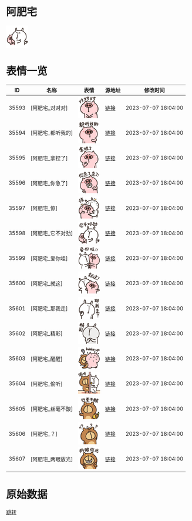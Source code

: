 # 阿肥宅

<img src="./cover.png" height="60" alt="cover" />

# 表情一览

|ID|名称|表情|源地址|修改时间|
|----|----|----|----|----|
|35593|[阿肥宅_对对对]|<img src="./pic/035593_%5B阿肥宅_对对对%5D.png" height="60" alt="对对对"/>|[链接](https://i0.hdslb.com/bfs/garb/f143ba2d47b75eb0cb250fbbac047a3a4d9df2d8.png)|2023-07-07 18:04:00|
|35594|[阿肥宅_都听我的]|<img src="./pic/035594_%5B阿肥宅_都听我的%5D.png" height="60" alt="都听我的"/>|[链接](https://i0.hdslb.com/bfs/garb/b525def27f83b8abd51c34d73ab1c90ce6597c90.png)|2023-07-07 18:04:00|
|35595|[阿肥宅_拿捏了]|<img src="./pic/035595_%5B阿肥宅_拿捏了%5D.png" height="60" alt="拿捏了"/>|[链接](https://i0.hdslb.com/bfs/garb/e07d34aeaae407b4379055a1b4970b3c95ac61a6.png)|2023-07-07 18:04:00|
|35596|[阿肥宅_你急了]|<img src="./pic/035596_%5B阿肥宅_你急了%5D.png" height="60" alt="你急了"/>|[链接](https://i0.hdslb.com/bfs/garb/48ec0b4897d78705f30ed952fcd832fba2324055.png)|2023-07-07 18:04:00|
|35597|[阿肥宅_惊]|<img src="./pic/035597_%5B阿肥宅_惊%5D.png" height="60" alt="惊"/>|[链接](https://i0.hdslb.com/bfs/garb/6b6d2aeea20e3990f65fc98fc006066b570cbe75.png)|2023-07-07 18:04:00|
|35598|[阿肥宅_它不对劲]|<img src="./pic/035598_%5B阿肥宅_它不对劲%5D.png" height="60" alt="它不对劲"/>|[链接](https://i0.hdslb.com/bfs/garb/70952c92f0f7bd689ea087b6ef749621db15d9db.png)|2023-07-07 18:04:00|
|35599|[阿肥宅_爱你哇]|<img src="./pic/035599_%5B阿肥宅_爱你哇%5D.png" height="60" alt="爱你哇"/>|[链接](https://i0.hdslb.com/bfs/garb/8bcc563f64e331533b7fc54af0ba04c2ae627d7c.png)|2023-07-07 18:04:00|
|35600|[阿肥宅_就这]|<img src="./pic/035600_%5B阿肥宅_就这%5D.png" height="60" alt="就这"/>|[链接](https://i0.hdslb.com/bfs/garb/de2d2adaccb60d9533c3ab3dad93053b33df711b.png)|2023-07-07 18:04:00|
|35601|[阿肥宅_那我走]|<img src="./pic/035601_%5B阿肥宅_那我走%5D.png" height="60" alt="那我走"/>|[链接](https://i0.hdslb.com/bfs/garb/d4384a5a8ee7446a6fbb4cc5b6f3f6f7d0772a3a.png)|2023-07-07 18:04:00|
|35602|[阿肥宅_精彩]|<img src="./pic/035602_%5B阿肥宅_精彩%5D.png" height="60" alt="精彩"/>|[链接](https://i0.hdslb.com/bfs/garb/d126b153719c126c43f30dcc8eff4bba51403e50.png)|2023-07-07 18:04:00|
|35603|[阿肥宅_醒醒]|<img src="./pic/035603_%5B阿肥宅_醒醒%5D.png" height="60" alt="醒醒"/>|[链接](https://i0.hdslb.com/bfs/garb/4ee3b8f57b29bb00e3454ca7a14ae0631c6525db.png)|2023-07-07 18:04:00|
|35604|[阿肥宅_偷听]|<img src="./pic/035604_%5B阿肥宅_偷听%5D.png" height="60" alt="偷听"/>|[链接](https://i0.hdslb.com/bfs/garb/da88b6aea3a802bbe0a5d2a878beda8c80d5a2ae.png)|2023-07-07 18:04:00|
|35605|[阿肥宅_丝毫不酸]|<img src="./pic/035605_%5B阿肥宅_丝毫不酸%5D.png" height="60" alt="丝毫不酸"/>|[链接](https://i0.hdslb.com/bfs/garb/592d3fa3a0ba2f9709fa0b50167314086a2aaef4.png)|2023-07-07 18:04:00|
|35606|[阿肥宅_？]|<img src="./pic/035606_%5B阿肥宅_？%5D.png" height="60" alt="？"/>|[链接](https://i0.hdslb.com/bfs/garb/8eb33456c8cf79ae5d274e266844228d7bee2277.png)|2023-07-07 18:04:00|
|35607|[阿肥宅_两眼放光]|<img src="./pic/035607_%5B阿肥宅_两眼放光%5D.png" height="60" alt="两眼放光"/>|[链接](https://i0.hdslb.com/bfs/garb/ca40b023478213b0dc48495533a61019871964b0.png)|2023-07-07 18:04:00|

# 原始数据

[跳转](./raw.json)

